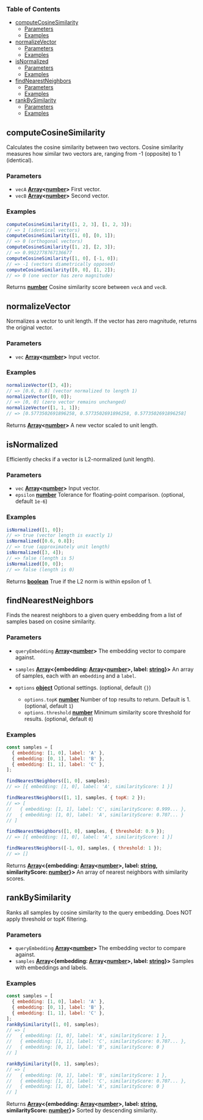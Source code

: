 <!-- Generated by documentation.js. Update this documentation by updating the source code. -->

### Table of Contents

*   [computeCosineSimilarity][1]
    *   [Parameters][2]
    *   [Examples][3]
*   [normalizeVector][4]
    *   [Parameters][5]
    *   [Examples][6]
*   [isNormalized][7]
    *   [Parameters][8]
    *   [Examples][9]
*   [findNearestNeighbors][10]
    *   [Parameters][11]
    *   [Examples][12]
*   [rankBySimilarity][13]
    *   [Parameters][14]
    *   [Examples][15]

## computeCosineSimilarity

Calculates the cosine similarity between two vectors.
Cosine similarity measures how similar two vectors are, ranging from -1 (opposite) to 1 (identical).

### Parameters

*   `vecA` **[Array][16]<[number][17]>** First vector.
*   `vecB` **[Array][16]<[number][17]>** Second vector.

### Examples

```javascript
computeCosineSimilarity([1, 2, 3], [1, 2, 3]);
// => 1 (identical vectors)
computeCosineSimilarity([1, 0], [0, 1]);
// => 0 (orthogonal vectors)
computeCosineSimilarity([1, 2], [2, 3]);
// => 0.9922778767136677
computeCosineSimilarity([1, 0], [-1, 0]);
// => -1 (vectors diametrically opposed)
computeCosineSimilarity([0, 0], [1, 2]);
// => 0 (one vector has zero magnitude)
```

Returns **[number][17]** Cosine similarity score between `vecA` and `vecB`.

## normalizeVector

Normalizes a vector to unit length. If the vector has zero magnitude, returns the original vector.

### Parameters

*   `vec` **[Array][16]<[number][17]>** Input vector.

### Examples

```javascript
normalizeVector([3, 4]);
// => [0.6, 0.8] (vector normalized to length 1)
normalizeVector([0, 0]);
// => [0, 0] (zero vector remains unchanged)
normalizeVector([1, 1, 1]);
// => [0.5773502691896258, 0.5773502691896258, 0.5773502691896258]
```

Returns **[Array][16]<[number][17]>** A new vector scaled to unit length.

## isNormalized

Efficiently checks if a vector is L2-normalized (unit length).

### Parameters

*   `vec` **[Array][16]<[number][17]>** Input vector.
*   `epsilon` **[number][17]** Tolerance for floating-point comparison. (optional, default `1e-6`)

### Examples

```javascript
isNormalized([1, 0]);
// => true (vector length is exactly 1)
isNormalized([0.6, 0.8]);
// => true (approximately unit length)
isNormalized([3, 4]);
// => false (length is 5)
isNormalized([0, 0]);
// => false (length is 0)
```

Returns **[boolean][18]** True if the L2 norm is within epsilon of 1.

## findNearestNeighbors

Finds the nearest neighbors to a given query embedding from a list of samples
based on cosine similarity.

### Parameters

*   `queryEmbedding` **[Array][16]<[number][17]>** The embedding vector to compare against.
*   `samples` **[Array][16]<{embedding: [Array][16]<[number][17]>, label: [string][19]}>** An array of samples, each with an `embedding` and a `label`.
*   `options` **[object][20]** Optional settings. (optional, default `{}`)

    *   `options.topK` **[number][17]** Number of top results to return. Default is 1. (optional, default `1`)
    *   `options.threshold` **[number][17]** Minimum similarity score threshold for results. (optional, default `0`)

### Examples

```javascript
const samples = [
  { embedding: [1, 0], label: 'A' },
  { embedding: [0, 1], label: 'B' },
  { embedding: [1, 1], label: 'C' },
];

findNearestNeighbors([1, 0], samples);
// => [{ embedding: [1, 0], label: 'A', similarityScore: 1 }]

findNearestNeighbors([1, 1], samples, { topK: 2 });
// => [
//   { embedding: [1, 1], label: 'C', similarityScore: 0.999... },
//   { embedding: [1, 0], label: 'A', similarityScore: 0.707... }
// ]

findNearestNeighbors([1, 0], samples, { threshold: 0.9 });
// => [{ embedding: [1, 0], label: 'A', similarityScore: 1 }]

findNearestNeighbors([-1, 0], samples, { threshold: 1 });
// => []
```

Returns **[Array][16]<{embedding: [Array][16]<[number][17]>, label: [string][19], similarityScore: [number][17]}>** An array of nearest neighbors with similarity scores.

## rankBySimilarity

Ranks all samples by cosine similarity to the query embedding.
Does NOT apply threshold or topK filtering.

### Parameters

*   `queryEmbedding` **[Array][16]<[number][17]>** The embedding vector to compare against.
*   `samples` **[Array][16]<{embedding: [Array][16]<[number][17]>, label: [string][19]}>** Samples with embeddings and labels.

### Examples

```javascript
const samples = [
  { embedding: [1, 0], label: 'A' },
  { embedding: [0, 1], label: 'B' },
  { embedding: [1, 1], label: 'C' },
];
rankBySimilarity([1, 0], samples);
// => [
//   { embedding: [1, 0], label: 'A', similarityScore: 1 },
//   { embedding: [1, 1], label: 'C', similarityScore: 0.707... },
//   { embedding: [0, 1], label: 'B', similarityScore: 0 }
// ]

rankBySimilarity([0, 1], samples);
// => [
//   { embedding: [0, 1], label: 'B', similarityScore: 1 },
//   { embedding: [1, 1], label: 'C', similarityScore: 0.707... },
//   { embedding: [1, 0], label: 'A', similarityScore: 0 }
// ]
```

Returns **[Array][16]<{embedding: [Array][16]<[number][17]>, label: [string][19], similarityScore: [number][17]}>** Sorted by descending similarity.

[1]: #computecosinesimilarity

[2]: #parameters

[3]: #examples

[4]: #normalizevector

[5]: #parameters-1

[6]: #examples-1

[7]: #isnormalized

[8]: #parameters-2

[9]: #examples-2

[10]: #findnearestneighbors

[11]: #parameters-3

[12]: #examples-3

[13]: #rankbysimilarity

[14]: #parameters-4

[15]: #examples-4

[16]: https://developer.mozilla.org/docs/Web/JavaScript/Reference/Global_Objects/Array

[17]: https://developer.mozilla.org/docs/Web/JavaScript/Reference/Global_Objects/Number

[18]: https://developer.mozilla.org/docs/Web/JavaScript/Reference/Global_Objects/Boolean

[19]: https://developer.mozilla.org/docs/Web/JavaScript/Reference/Global_Objects/String

[20]: https://developer.mozilla.org/docs/Web/JavaScript/Reference/Global_Objects/Object
